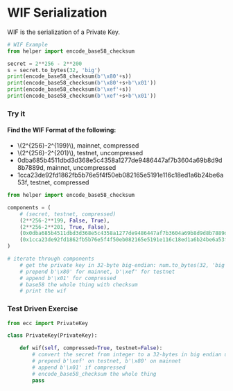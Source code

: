 
# WIF Serialization

WIF is the serialization of a Private Key.


```python
# WIF Example
from helper import encode_base58_checksum

secret = 2**256 - 2**200
s = secret.to_bytes(32, 'big')
print(encode_base58_checksum(b'\x80'+s))
print(encode_base58_checksum(b'\x80'+s+b'\x01'))
print(encode_base58_checksum(b'\xef'+s))
print(encode_base58_checksum(b'\xef'+s+b'\x01'))
```

### Try it

#### Find the WIF Format of the following:

* \\(2^{256}-2^{199}\\), mainnet, compressed
* \\(2^{256}-2^{201}\\), testnet, uncompressed
* 0dba685b4511dbd3d368e5c4358a1277de9486447af7b3604a69b8d9d8b7889d, mainnet, uncompressed
* 1cca23de92fd1862fb5b76e5f4f50eb082165e5191e116c18ed1a6b24be6a53f, testnet, compressed


```python
from helper import encode_base58_checksum

components = (
    # (secret, testnet, compressed)
    (2**256-2**199, False, True),
    (2**256-2**201, True, False),
    (0x0dba685b4511dbd3d368e5c4358a1277de9486447af7b3604a69b8d9d8b7889d, False, False),
    (0x1cca23de92fd1862fb5b76e5f4f50eb082165e5191e116c18ed1a6b24be6a53f, True, True),
)

# iterate through components
    # get the private key in 32-byte big-endian: num.to_bytes(32, 'big')
    # prepend b'\x80' for mainnet, b'\xef' for testnet
    # append b'\x01' for compressed
    # base58 the whole thing with checksum
    # print the wif
```

### Test Driven Exercise


```python
from ecc import PrivateKey

class PrivateKey(PrivateKey):

    def wif(self, compressed=True, testnet=False):
        # convert the secret from integer to a 32-bytes in big endian using num.to_bytes(32, 'big')
        # prepend b'\xef' on testnet, b'\x80' on mainnet
        # append b'\x01' if compressed
        # encode_base58_checksum the whole thing
        pass
```
